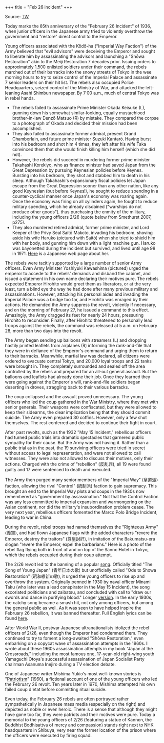 +++
title = "Feb 26 incident"
+++

Source: [TW](https://threadreaderapp.com/thread/1365238140995256321.html)


Today marks the 85th anniversary of the "February 26 Incident" of 1936, when junior officers in the Japanese army tried to violently overthrow the government and "restore" direct control to the Emperor. 

Young officers associated with the Kōdō-ha ("Imperial Way Faction") of the Army believed that "evil advisors" were deceiving the Emperor and sought to liberate him by assassinating the advisors and launching a "Shōwa Restoration" akin to the Meiji Restoration 7 decades prior. Issuing orders to approximately 1,500 enlisted soldiers under their command, the rebels marched out of their barracks into the snowy streets of Tokyo in the wee morning hours to try to seize control of the Imperial Palace and assassinate 7 senior leaders on their hit list. The rebels also occupied Police Headquarters, seized control of the Ministry of War, and attacked the left-leaning Asahi Shimbun newspaper. By 7:00 a.m., much of central Tokyo was in rebel hands. 

- The rebels failed to assassinate Prime Minister Okada Keisuke (L), gunning down his somewhat similar-looking, equally mustachioed brother-in-law Denzō Matsuo (R) by mistake. They compared the corpse to a photograph of Okada and decided their mission had been accomplished. 
- They also failed to assassinate former admiral, present Grand Chamberlain, and future prime minister Suzuki Kantarō. Having burst into his bedroom and shot him 4 times, they left after his wife Taka convinced them that she would finish killing him herself (which she did not).
- However, the rebels did succeed in murdering former prime minister Takahashi Korekiyo, who as finance minister had saved Japan from the Great Depression by pursuing Keynesian policies before Keynes. Bursting into his bedroom, they shot and stabbed him to death in his sleep. Although Takahashi's expansionary fiscal policies let Japan escape from the Great Depression sooner than any other nation, like any good Keynesian (but before Keynes!), he sought to reduce spending in a counter-cyclical manner once Japan's economy was roaring again. Once the economy was firing on all cylinders again, he fought to reduce military spending, which he already disdained ("warships do not produce other goods"), thus purchasing the enmity of the military, including the young officers 2/26 (quote below from Smethurst 2007, p275).
- They also murdered retired admiral, former prime minister, and Lord Keeper of the Privy Seal Saitō Makoto, invading his bedroom, shoving aside his wife Haruko (pictured with Saitō) when she tried to shield him with her body, and gunning him down with a light machine gun. Haruko was bayonetted during the incident but survived, and lived until age 98 in 1971. [Here](http://burari2161.fc2web.com/saitouharuko.htm) is a Japanese web page about her.

The rebels were tacitly supported by a large number of senior Army officers. Even Army Minister Yoshiyuki Kawashima (pictured) urged the emperor to accede to the rebels' demands and disband the cabinet, and issued a statement in his own name declaring their motives pure. The rebels expected Emperor Hirohito would greet them as liberators, or at the very least, turn a blind eye the way he had done after many previous military and assassinations. However, attacking his personal aides and invading the Imperial Palace was a bridge too far, and Hirohito was enraged by their actions. He demanded the Army suppress the revolt, violently if necessary, and on the morning of February 27, he issued a command to this effect. Amazingly, the Army dragged its feet for nearly 24 hours, pressuring Hirohito to reconsider. Finally, after Hirohito threatened to personally lead troops against the rebels, the command was released at 5 a.m. on February 28, more than two days into the revolt.

The Army began sending up balloons with streamers (L) and dropping hastily printed leaflets from airplanes (R) informing the rank-and-file that they were in defiance of the Emperor's command and urging them to return to their barracks. Meanwhile, martial law was declared, all citizens were ordered to evacuate central Tokyo, and 20,000 loyal troops and 22 tanks were brought in. They completely surrounded and sealed off the area controlled by the rebels and prepared for an all-out general assault. But the balloons and leaflets had already done their job. Once they learned they were going against the Emperor's will, rank-and-file soldiers began deserting in droves, straggling back to their various barracks. 

The coup collapsed and the assault proved unnecessary. The young officers who led the coup gathered in the War Ministry, where they met with senior generals. Their weapons were confiscated, but they were allowed to keep their sidearms, the clear implication being that they should commit suicide. The Army even prepared 30 coffins. However, only a few shot themselves. The rest conferred and decided to continue their fight in court.

After past revolts, such as the 1932 "May 15 Incident," rebellious officers had turned public trials into dramatic spectacles that garnered public sympathy for their cause. But the Army was not having it. Rather than a public trial as in the past, the 19 surviving officers were tried in secret without access to legal representation, and were not allowed to call witnesses. They were also not allowed to discuss their motives, only their actions. Charged with the crime of "rebellion" (反乱罪), all 19 were found guilty and 17 were sentenced to death and executed. 

The Army then purged many senior members of the "Imperial Way" (皇道派) faction, allowing the rival "Control" (統制派) faction to gain supremacy. This brought an end to the Imperial Way plots and coups in the 1930s now remembered as "government by assassination." Not that the Control Faction was any less committed to imperial expansion and warmongering on the Asian continent, nor did the military's insubordination problem cease. The very next year, rebellious officers fomented the Marco Polo Bridge Incident, leading to war in China. 

During the revolt, rebel troops had named themselves the "Righteous Army" (義軍), and had flown Japanese flags with the added characters "revere the Emperor, destroy the traitors" (尊皇討奸), in imitation of the Bakumatsu-era slogan "revere the Emperor, expel the barbarians." Here is a photo of the rebel flag flying both in front of and on top of the Sannō Hotel in Tokyo, which the rebels occupied during their coup attempt. 

The 2/26 revolt led to the banning of a popular [song](https://www.youtube.com/watch?v=hojtIaknVDY). Officially titled "The Song of Young Japan" (青年日本の歌) but unofficially called "Ode to Showa Restoration" (昭和維新の歌), it urged the young officers to rise up and overthrow the system. Originally penned in 1930 by naval officer Minami Taku (who later was a lead conspirator in the May 15 Incident), the song excoriated politicians and zaibatsu, and concluded with call to "draw our swords and dance in purifying blood." Longer [version](https://www.youtube.com/watch?v=l21_3GzH914). In the early 1930s, the catchy song became a smash hit, not only among officers, but among the general public as well. As it was seen to have helped inspire the February 26 rebellion, it was banned thereafter. Full English lyrics can be found [here](https://en.wikipedia.org/wiki/Ode_of_Showa_Restoration).

After World War II, postwar Japanese ultranationalists idolized the rebel officers of 2/26, even though the Emperor had condemned them. They continued to try to foment a long-awaited "Shōwa Restoration," even embarking on a copycat wave of assassination attempts in the 1960s. I wrote about these 1960s assassination attempts in my book "Japan at the Crossroads," including the most famous one, 17-year-old right-wing youth Yamaguchi Otoya's successful assassination of Japan Socialist Party chairman Asanuma Inejiro during a TV election debate.

One of Japanese writer Mishima Yukio's most well-known stories is "[Patriotism](https://www.youtube.com/watch?v=80cCp4oM4io)" (1960), a fictional account of one of the young officers who led the February 26 revolt. Ten years later in 1970, Mishima attempted his own failed coup d'etat before committing ritual suicide. 

Even today, the February 26 rebels are often portrayed rather sympathetically in Japanese mass media (especially on the right) and depicted as noble or even heroic. There is a sense that although they might have gone too far, they were patriots and their motives were pure. Today a memorial to the young officers of 2/26 (featuring a statue of Kannon, the Buddhist Bodhisattva of mercy and compassion) stands right next to NHK headquarters in Shibuya, very near the former location of the prison where the officers were executed by firing squad.

